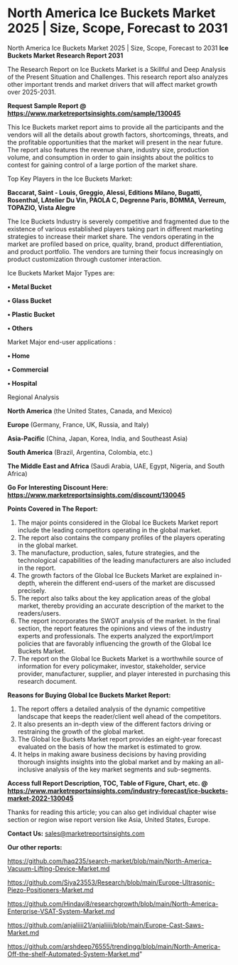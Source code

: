 # North America Ice Buckets Market 2025 | Size, Scope, Forecast to 2031
North America Ice Buckets Market 2025 | Size, Scope, Forecast to 2031
<strong>Ice Buckets Market Research Report 2031</strong>

The Research Report on Ice Buckets Market is a Skillful and Deep Analysis of the Present Situation and Challenges. This research report also analyzes other important trends and market drivers that will affect market growth over 2025-2031.

<strong>Request Sample Report @ <a href=https://www.marketreportsinsights.com/sample/130045>https://www.marketreportsinsights.com/sample/130045</a></strong>

This Ice Buckets market report aims to provide all the participants and the vendors will all the details about growth factors, shortcomings, threats, and the profitable opportunities that the market will present in the near future. The report also features the revenue share, industry size, production volume, and consumption in order to gain insights about the politics to contest for gaining control of a large portion of the market share.

Top Key Players in the Ice Buckets Market:

<strong>Baccarat, Saint - Louis, Greggio, Alessi, Editions Milano, Bugatti, Rosenthal, LAtelier Du Vin, PAOLA C, Degrenne Paris, BOMMA, Verreum, TOPAZIO, Vista Alegre</strong>

The Ice Buckets Industry is severely competitive and fragmented due to the existence of various established players taking part in different marketing strategies to increase their market share. The vendors operating in the market are profiled based on price, quality, brand, product differentiation, and product portfolio. The vendors are turning their focus increasingly on product customization through customer interaction.

Ice Buckets Market Major Types are:

<strong>• Metal Bucket

• Glass Bucket

• Plastic Bucket

• Others</strong>

Market Major end-user applications :

<strong>• Home

• Commercial

• Hospital</strong>

Regional Analysis

</u><strong><b>North America</b></strong> (the United States, Canada, and Mexico)

<strong><b>Europe </b></strong>(Germany, France, UK, Russia, and Italy)

<strong><b>Asia-Pacific</b></strong> (China, Japan, Korea, India, and Southeast Asia)

<strong><b>South America</b></strong> (Brazil, Argentina, Colombia, etc.)

<strong><b>The Middle East and Africa</b></strong> (Saudi Arabia, UAE, Egypt, Nigeria, and South Africa)

<strong>Go For Interesting Discount Here: <a href=https://www.marketreportsinsights.com/discount/130045>https://www.marketreportsinsights.com/discount/130045</a></strong>

<strong>Points Covered in The Report:</strong>
<ol>
  <li>The major points considered in the Global Ice Buckets Market report include the leading competitors operating in the global market.</li>
  <li>The report also contains the company profiles of the players operating in the global market.</li>
  <li>The manufacture, production, sales, future strategies, and the technological capabilities of the leading manufacturers are also included in the report.</li>
  <li>The growth factors of the Global Ice Buckets Market are explained in-depth, wherein the different end-users of the market are discussed precisely.</li>
  <li>The report also talks about the key application areas of the global market, thereby providing an accurate description of the market to the readers/users.</li>
  <li>The report incorporates the SWOT analysis of the market. In the final section, the report features the opinions and views of the industry experts and professionals. The experts analyzed the export/import policies that are favorably influencing the growth of the Global Ice Buckets Market.</li>
  <li>The report on the Global Ice Buckets Market is a worthwhile source of information for every policymaker, investor, stakeholder, service provider, manufacturer, supplier, and player interested in purchasing this research document.</li>
</ol>
<strong>Reasons for Buying Global Ice Buckets Market Report:</strong>

<ol>
  <li>The report offers a detailed analysis of the dynamic competitive landscape that keeps the reader/client well ahead of the competitors.</li>
  <li>It also presents an in-depth view of the different factors driving or restraining the growth of the global market.</li>
  <li>The Global Ice Buckets Market report provides an eight-year forecast evaluated on the basis of how the market is estimated to grow.</li>
  <li>It helps in making aware business decisions by having providing thorough insights insights into the global market and by making an all-inclusive analysis of the key market segments and sub-segments.</li>
</ol>
<strong>Access full Report Description, TOC, Table of Figure, Chart, etc. @ <a href=https://www.marketreportsinsights.com/industry-forecast/ice-buckets-market-2022-130045>https://www.marketreportsinsights.com/industry-forecast/ice-buckets-market-2022-130045</a></strong>


Thanks for reading this article; you can also get individual chapter wise section or region wise report version like Asia, United States, Europe.

<strong>Contact Us:</strong>
sales@marketreportsinsights.com

<strong>Our other reports:</strong>

<a href=https://github.com/haq235/search-market/blob/main/North-America-Vacuum-Lifting-Device-Market.md>https://github.com/haq235/search-market/blob/main/North-America-Vacuum-Lifting-Device-Market.md</a>

<a href=https://github.com/Siya23553/Research/blob/main/Europe-Ultrasonic-Piezo-Positioners-Market.md>https://github.com/Siya23553/Research/blob/main/Europe-Ultrasonic-Piezo-Positioners-Market.md</a>

<a href=https://github.com/Hindavi8/researchgrowth/blob/main/North-America-Enterprise-VSAT-System-Market.md>https://github.com/Hindavi8/researchgrowth/blob/main/North-America-Enterprise-VSAT-System-Market.md</a>

<a href=https://github.com/anjaliiii21/anjaliiii/blob/main/Europe-Cast-Saws-Market.md>https://github.com/anjaliiii21/anjaliiii/blob/main/Europe-Cast-Saws-Market.md</a>

<a href=https://github.com/arshdeep76555/trendingg/blob/main/North-America-Off-the-shelf-Automated-System-Market.md>https://github.com/arshdeep76555/trendingg/blob/main/North-America-Off-the-shelf-Automated-System-Market.md</a>"
